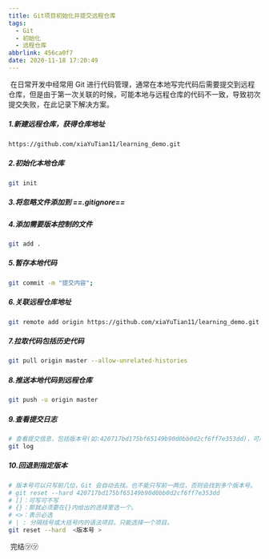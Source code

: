 ```yaml
---
title: Git项目初始化并提交远程仓库
tags:
  - Git
  - 初始化
  - 远程仓库
abbrlink: 456ca0f7
date: 2020-11-18 17:20:49
---
```


​        在日常开发中经常用 Git 进行代码管理，通常在本地写完代码后需要提交到远程仓库，但是由于第一次关联的时候，可能本地与远程仓库的代码不一致，导致初次提交失败，在此记录下解决方案。

<!-- more -->

##### 1.新建远程仓库，获得仓库地址

```sh
https://github.com/xiaYuTian11/learning_demo.git
```

##### 2.初始化本地仓库

```sh
git init
```

##### 3.将忽略文件添加到 ==.gitignore==

##### 4.添加需要版本控制的文件

```sh
git add .
```

##### 5.暂存本地代码

```sh
git commit -m "提交内容";
```

##### 6.关联远程仓库地址

```sh
git remote add origin https://github.com/xiaYuTian11/learning_demo.git
```

##### 7.拉取代码包括历史代码

```sh
git pull origin master --allow-unrelated-histories
```

##### 8.推送本地代码到远程仓库

```sh
git push -u origin master
```

##### 9.查看提交日志

```sh
# 查看提交信息，包括版本号(如:420717bd175bf65149b90d0bb0d2cf6ff7e353dd)，可用于版本回退
git log
```

##### 10.回退到指定版本

```sh
# 版本号可以只写前几位，Git 会自动去找。也不能只写前一两位，否则会找到多个版本号。
# git reset --hard 420717bd175bf65149b90d0bb0d2cf6ff7e353dd
# []：可写可不写
# {}：那就必须要在{}内给出的选择里选一个。
# <>：表示必选
# | : 分隔括号或大括号内的语法项目。只能选择一个项目。 
git reset --hard  <版本号 >
```





​	 完结㋡㋡